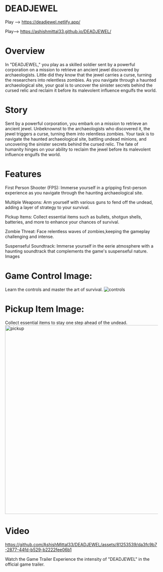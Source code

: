 # DEADJEWEL
Play --> https://deadjewel.netlify.app/

Play--> https://ashishmittal33.github.io/DEADJEWEL/

# Overview

In "DEADJEWEL," you play as a skilled soldier sent by a powerful corporation on a mission to retrieve an ancient jewel discovered by archaeologists. Little did they know that the jewel carries a curse, turning the researchers into relentless zombies. As you navigate through a haunted archaeological site, your goal is to uncover the sinister secrets behind the cursed relic and reclaim it before its malevolent influence engulfs the world.

# Story
Sent by a powerful corporation, you embark on a mission to retrieve an ancient jewel. Unbeknownst to the archaeologists who discovered it, the jewel triggers a curse, turning them into relentless zombies. Your task is to navigate the haunted archaeological site, battling undead minions, and uncovering the sinister secrets behind the cursed relic. The fate of humanity hinges on your ability to reclaim the jewel before its malevolent influence engulfs the world.

# Features
First Person Shooter (FPS): Immerse yourself in a gripping first-person experience as you navigate through the haunting archaeological site.

Multiple Weapons: Arm yourself with various guns to fend off the undead, adding a layer of strategy to your survival.

Pickup Items: Collect essential items such as bullets, shotgun shells, batteries, and more to enhance your chances of survival.

Zombie Threat: Face relentless waves of zombies,keeping the gameplay challenging and intense.

Suspenseful Soundtrack: Immerse yourself in the eerie atmosphere with a haunting soundtrack that complements the game's suspenseful nature.
Images

# Game Control Image: 
Learn the controls and master the art of survival.
![controls](https://github.com/AshishMittal33/DEADJEWEL/assets/81253539/1e73b9c1-e5d4-4992-bf57-de6ecafdb2e3)



# Pickup Item Image: 
Collect essential items to stay one step ahead of the undead.
<img width="621" alt="pickup" src="https://github.com/AshishMittal33/DEADJEWEL/assets/81253539/1bae1643-5890-4036-9077-56f27f7109bb">



# Video

https://github.com/AshishMittal33/DEADJEWEL/assets/81253539/da3fc9b7-2877-44fd-b529-b2222fee06b1


Watch the Game Trailer
Experience the intensity of "DEADJEWEL" in the official game trailer.
